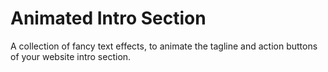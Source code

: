 Animated Intro Section
=========

A collection of fancy text effects, to animate the tagline and action buttons of your website intro section.

